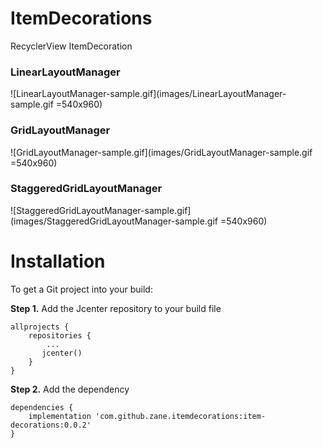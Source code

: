 # ItemDecorations

RecyclerView ItemDecoration

### LinearLayoutManager
![LinearLayoutManager-sample.gif](images/LinearLayoutManager-sample.gif =540x960)
### GridLayoutManager
![GridLayoutManager-sample.gif](images/GridLayoutManager-sample.gif =540x960)
### StaggeredGridLayoutManager
![StaggeredGridLayoutManager-sample.gif](images/StaggeredGridLayoutManager-sample.gif =540x960)

# Installation
To get a Git project into your build:

**Step 1.** Add the Jcenter repository to your build file
```
allprojects {
    repositories {
        ...
       jcenter()
    }
}
```
**Step 2.** Add the dependency
```
dependencies {
    implementation 'com.github.zane.itemdecorations:item-decorations:0.0.2'
}
```
